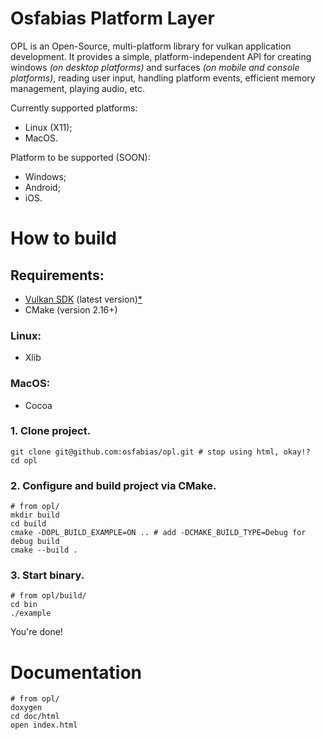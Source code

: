 # Osfabias Platform Layer
OPL is an Open-Source, multi-platform library for vulkan application 
development. It provides a simple, platform-independent API for
creating windows *(on desktop platforms)* and surfaces *(on mobile and
console platforms)*, reading user input, handling platform events,
efficient memory management, playing audio, etc.

Currently supported platforms:
- Linux (X11);
- MacOS.

Platform to be supported (SOON):
- Windows;
- Android;
- iOS.

# How to build
## Requirements:
- [Vulkan SDK](https://vulkan.lunarg.com/sdk/home) (latest version)[*](https://github.com/osfabias/opl/issues/1)
- CMake (version 2.16+)

### Linux:
- Xlib

### MacOS:
- Cocoa

### 1. Clone project.
```shell
git clone git@github.com:osfabias/opl.git # stop using html, okay!?
cd opl
```

### 2. Configure and build project via CMake.
```shell
# from opl/
mkdir build
cd build
cmake -DOPL_BUILD_EXAMPLE=ON .. # add -DCMAKE_BUILD_TYPE=Debug for debug build
cmake --build .
```

### 3. Start binary.
```shell
# from opl/build/
cd bin
./example
```

You're done!

# Documentation
```shell
# from opl/
doxygen
cd doc/html
open index.html
```
